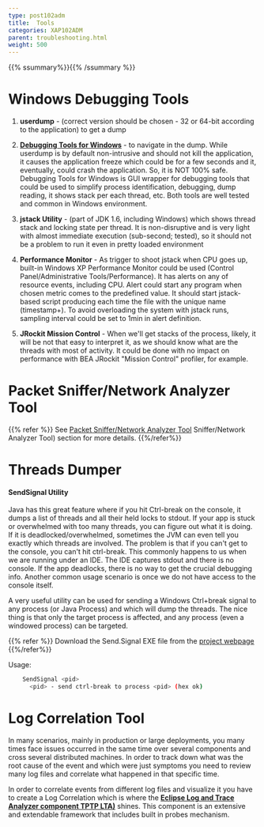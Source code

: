 ```yaml
---
type: post102adm
title:  Tools
categories: XAP102ADM
parent: troubleshooting.html
weight: 500
---
```


{{% ssummary%}}{{% /ssummary %}}




# Windows Debugging Tools

1. **userdump** - (correct version should be chosen - 32 or 64-bit according to the application) to get a dump
1. **[Debugging Tools for Windows](http://www.microsoft.com/whdc/DevTools/Debugging/default.mspx)** - to navigate in the dump. While userdump is by default non-intrusive and should not kill the application, it causes the application freeze which could be for a few seconds and it, eventually, could crash the application. So, it is NOT 100% safe.
Debugging Tools for Windows is GUI wrapper for debugging tools that could be used to simplify process identification, debugging, dump reading, it shows stack per each thread, etc.
Both tools are well tested and common in Windows environment.

1. **jstack Utility** - (part of JDK 1.6, including Windows) which shows thread stack and locking state per thread. It is non-disruptive and is very light with almost immediate execution (sub-second; tested), so it should not be a problem to run it even in pretty loaded environment
1. **Performance Monitor** - As trigger to shoot jstack when CPU goes up, built-in Windows XP Performance Monitor could be used (Control Panel/Administrative Tools/Performance). It has alerts on any of resource events, including CPU. Alert could start any program when chosen metric comes to the predefined value. It should start jstack-based script producing each time the file with the unique name (timestamp+). To avoid overloading the system with jstack runs, sampling interval could be set to 1min in alert definition.
1. **JRockit Mission Control** - When we'll get stacks of the process, likely, it will be not that easy to interpret it, as we should know what are the threads with most of activity. It could be done with no impact on performance with BEA JRockit "Mission Control" profiler, for example.

# Packet Sniffer/Network Analyzer Tool

{{% refer %}}
See [Packet Sniffer/Network Analyzer Tool](./network-multicast.html#Packet) Sniffer/Network Analyzer Tool) section for more details.
{{%/refer%}}

# Threads Dumper

#### SendSignal Utility

Java has this great feature where if you hit Ctrl-break on the console, it dumps a list of threads and all their held locks to stdout. If your app is stuck or overwhelmed with too many threads, you can figure out what it is doing. If it is deadlocked/overwhelmed, sometimes the JVM can even tell you exactly which threads are involved. The problem is that if you can't get to the console, you can't hit ctrl-break. This commonly happens to us when we are running under an IDE. The IDE captures stdout and there is no console. If the app deadlocks, there is no way to get the crucial debugging info. Another common usage scenario is once we do not have access to the console itself.

A very useful utility can be used for sending a Windows Ctrl+break signal to any process (or Java Process) and which will dump the threads.
The nice thing is that only the target process is affected, and any process (even a windowed process) can be targeted.

{{% refer %}}
Download the Send.Signal EXE file from the [project webpage](http://www.latenighthacking.com/projects/2003/sendSignal/)
{{%/refer%}}

Usage:


```bash
    SendSignal <pid>
      <pid> - send ctrl-break to process <pid> (hex ok)
```

# Log Correlation Tool

In many scenarios, mainly in production or large deployments, you many times face issues occurred in the same time over several components and cross several distributed machines. In order to track down what was the root cause of the event and which were just symptoms you need to review many log files and correlate what happened in that specific time.

In order to correlate events from different log files and visualize it you have to create a Log Correlation which is where the **[Eclipse Log and Trace Analyzer component TPTP LTA)](/presentation_files/Eclipse%20TPTP%20-%20Log%20And%20Trace%20Analyzer.doc)** shines. This component is an extensive and extendable framework that includes built in probes mechanism.
